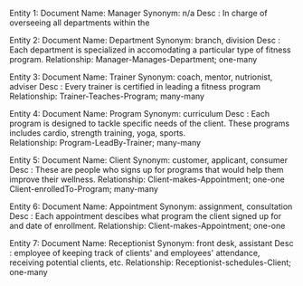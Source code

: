 Entity 1: 
  Document Name: Manager
  Synonym: n/a
  Desc   : In charge of overseeing all departments within the 
  
Entity 2: 
  Document Name: Department
  Synonym: branch, division
  Desc   : Each department is specialized in accomodating a particular type of fitness program.
  Relationship: Manager-Manages-Department; one-many
  
Entity 3: 
  Document Name: Trainer
  Synonym: coach, mentor, nutrionist, adviser
  Desc   : Every trainer is certified in leading a fitness program
  Relationship: Trainer-Teaches-Program; many-many
  
Entity 4: 
  Document Name: Program
  Synonym: curriculum
  Desc   : Each program is designed to tackle specific needs of the client. 
           These programs includes cardio, strength training, yoga, sports.  
  Relationship: Program-LeadBy-Trainer; many-many
  
Entity 5: 
  Document Name: Client
  Synonym: customer, applicant, consumer
  Desc   : These are people who signs up for programs that would help them
           improve their wellness.
  Relationship: Client-makes-Appointment; one-one
                Client-enrolledTo-Program; many-many
                
Entity 6: 
  Document Name: Appointment
  Synonym: assignment, consultation
  Desc   : Each appointment descibes what program the client signed up for and date of enrollment.
  Relationship: Client-makes-Appointment; one-one
  
Entity 7: 
  Document Name: Receptionist
  Synonym: front desk, assistant
  Desc   : employee of keeping track of clients' and employees' attendance, 
           receiving potential clients, etc.
  Relationship: Receptionist-schedules-Client; one-many
           
           
       

